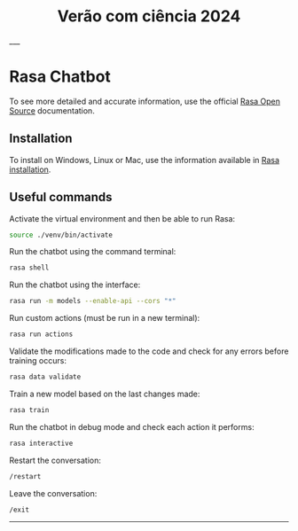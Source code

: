 <h1 align="center">Verão com ciência 2024</h1>
___

# Rasa Chatbot
To see more detailed and accurate information, use the official [Rasa Open Source](https://rasa.com/docs/rasa/) documentation.
## Installation
To install on Windows, Linux or Mac, use the information available in [Rasa installation](https://rasa.com/docs/rasa/installation/environment-set-up/).
## Useful commands
Activate the virtual environment and then be able to run Rasa:
```bash 
source ./venv/bin/activate
```

Run the chatbot using the command terminal:
```bash
rasa shell
```

Run the chatbot using the interface:
```bash
rasa run -m models --enable-api --cors "*"
```

Run custom actions (must be run in a new terminal):
```bash
rasa run actions
```

Validate the modifications made to the code and check for any errors before training occurs:
```bash
rasa data validate
```

Train a new model based on the last changes made:
```bash
rasa train
```

Run the chatbot in debug mode and check each action it performs:
```bash
rasa interactive 
```
Restart the conversation:
```bash
/restart
```

Leave the conversation:
```bash
/exit
```
___
